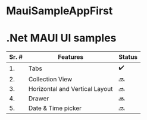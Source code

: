 # MauiSampleAppFirst

# .Net MAUI UI samples 

| Sr. #  | Features | Status | 
| ------------- | ------------- | ------ |
| 1. | Tabs  |  ✔️ |
| 2. | Collection View | 🔜 |
| 3. | Horizontal and Vertical Layout |  🔜  |
| 4. | Drawer  | 🔜 |
| 5. | Date & Time picker | 🔜 |


